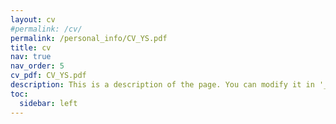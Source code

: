 ```yaml
---
layout: cv
#permalink: /cv/
permalink: /personal_info/CV_YS.pdf
title: cv
nav: true
nav_order: 5
cv_pdf: CV_YS.pdf
description: This is a description of the page. You can modify it in '_pages/cv.md'. You can also change or remove the top pdf download button.
toc:
  sidebar: left
---
```

